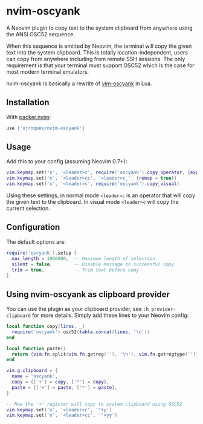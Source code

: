 # nvim-oscyank

A Neovim plugin to copy text to the system clipboard from anywhere using the
ANSI OSC52 sequence.

When this sequence is emitted by Neovim, the terminal will copy the given text
into the system clipboard. This is totally location-independent, users can copy
from anywhere including from remote SSH sessions. The only requirement is that
your terminal must support OSC52 which is the case for most modern terminal
emulators.

nvim-oscyank is basically a rewrite of
[vim-oscyank](https://github.com/ojroques/vim-oscyank) in Lua.

## Installation
With [packer.nvim](https://github.com/wbthomason/packer.nvim):
```lua
use {'ojroques/nvim-oscyank'}
```

## Usage
Add this to your config (assuming Neovim 0.7+):
```lua
vim.keymap.set('n', '<leader>c', require('oscyank').copy_operator, {expr = true})
vim.keymap.set('n', '<leader>cc', '<leader>c_', {remap = true})
vim.keymap.set('x', '<leader>c', require('oscyank').copy_visual)
```

Using these settings, in normal mode `<leader>c` is an operator that will copy
the given text to the clipboard. In visual mode `<leader>c` will copy the
current selection.

## Configuration
The default options are:
```lua
require('oscyank').setup {
  max_length = 1000000,  -- Maximum length of selection
  silent = false,        -- Disable message on successful copy
  trim = true,           -- Trim text before copy
}
```

## Using nvim-oscyank as clipboard provider
You can use the plugin as your clipboard provider, see `:h provider-clipboard`
for more details. Simply add these lines to your Neovim config:
```lua
local function copy(lines, _)
  require('oscyank').osc52(table.concat(lines, '\n'))
end

local function paste()
  return {vim.fn.split(vim.fn.getreg(''), '\n'), vim.fn.getregtype('')}
end

vim.g.clipboard = {
  name = 'oscyank',
  copy = {['+'] = copy, ['*'] = copy},
  paste = {['+'] = paste, ['*'] = paste},
}

-- Now the '+' register will copy to system clipboard using OSC52
vim.keymap.set('n', '<leader>c', '"+y')
vim.keymap.set('n', '<leader>cc', '"+yy')
```
